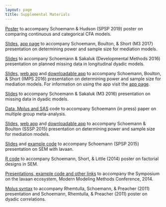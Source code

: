 ```yaml
---
layout: page
title: Supplemental Materials
---
```


[Poster](https://github.com/schoam4/Talks/raw/master/SPSP_2019_Schoemann_Hudson.pdf) to accompany Schoemann & Hudson (SPSP 2019) poster on comparing continuous and categorical CFA models.

[Slides](https://github.com/schoam4/Talks/raw/master/M3_power_2017.pdf), [app page](http://marlab.org/power_mediation/) to accompany Schoemann, Boulton, & Short (M3 2017) presentation on determining power and sample size for mediation models.

[Slides](https://github.com/schoam4/Talks/raw/master/Dyad_missing_DevMeth.pdf) to accompany Schoemann & Sakaluk (Developmental Methods 2016) presentation on planned missing data in longitudinal dyadic models.

[Slides](https://github.com/schoam4/Talks/raw/master/IMPS_2016/IMPS_power.pdf), [web app](https://schoemanna.shinyapps.io/mc_power_med/) and [downloadable app](https://github.com/schoam4/mc_power_med/archive/master.zip) to accompany Schoemann, Boulton, & Short (IMPS 2016) presentation on determining power and sample size for mediation models. For information on using the app visit the [app page](http://marlab.org/power_mediation/).

[Slides](https://github.com/schoam4/Talks/raw/master/Dyad_missing_M3.pdf) to accompany Schoemann & Sakaluk (M3 2016) presentation on missing data in dyadic models.

[Data, Mplus and SAS](https://sites.google.com/site/alexandermschoemann/Multiple_Group_MA.zip?attredirects=0&d=1) code to accompany Schoemann (in press) paper on multiple group meta-analysis.

[Slides](https://github.com/schoam4/Talks/raw/master/SSSP_mediation/SSSP_mediation.pdf), [web app](https://schoemanna.shinyapps.io/mc_power_med/) and [downloadable app](https://github.com/schoam4/Talks/blob/master/SSSP_mediation/mc_power.zip?raw=true) to accompany Schoemann & Boulton (SSSP 2015) presentation on determining power and sample size for mediation models.

[Slides](https://github.com/schoam4/Talks/blob/master/SPSP_lavaan/SPSP_lavaan.pdf?raw=true) and [example code](https://github.com/schoam4/Talks/blob/master/SPSP_lavaan/SPSP_lavaan.R) to accompany Schoemann (SPSP 2015) presentation on SEM with lavaan.

[R code](https://github.com/simsem/simsem/blob/master/Conference%20presentations/SEM_2x3interaction_APA_2014.R) to accompany Schoemann, Short, & Little (2014) poster on factorial designs in SEM.

[Presentations, example code and other links](http://simsem.org/lavaan-ecosystem-M3-2014) to accompany the Symposium on the lavaan ecosystem, Modern Modeling Methods Conference, 2014.

[Mplus syntax](http://quantpsy.org/schoemann_rhemtulla_preacher_mplus_syntax.htm) to accompany Rhemtulla, Schoemann, & Preacher (2011) presentation and Schoemann, Rhemtulla, & Preacher (2011) poster on dyadic correlations.
